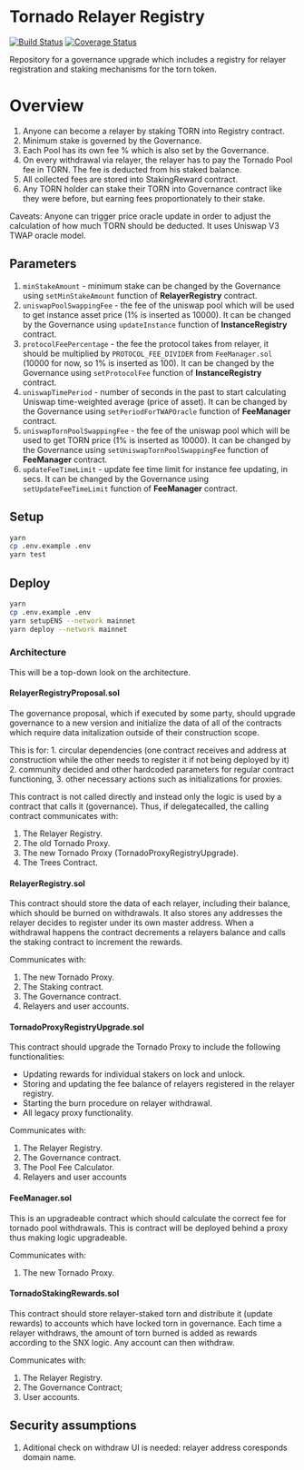 # Tornado Relayer Registry

[![Build Status](https://img.shields.io/github/workflow/status/Tisamenus/tornado-relayer-registry/build)](https://github.com/Tisamenus/tornado-relayer-registry/actions) [![Coverage Status](https://img.shields.io/coveralls/github/Tisamenus/tornado-relayer-registry)](https://coveralls.io/github/Tisamenus/tornado-relayer-registry?branch=new)

Repository for a governance upgrade which includes a registry for relayer registration and staking mechanisms for the torn token.

# Overview

1. Anyone can become a relayer by staking TORN into Registry contract.
2. Minimum stake is governed by the Governance.
3. Each Pool has its own fee % which is also set by the Governance.
4. On every withdrawal via relayer, the relayer has to pay the Tornado Pool fee in TORN.
   The fee is deducted from his staked balance.
5. All collected fees are stored into StakingReward contract.
6. Any TORN holder can stake their TORN into Governance contract like they were before, but
   earning fees proportionately to their stake.

Caveats:
Anyone can trigger price oracle update in order to adjust the calculation of how much TORN should be deducted.
It uses Uniswap V3 TWAP oracle model.

## Parameters

1. `minStakeAmount` - minimum stake can be changed by the Governance using `setMinStakeAmount` function of **RelayerRegistry** contract.
2. `uniswapPoolSwappingFee` - the fee of the uniswap pool which will be used to get instance asset price (1% is inserted as 10000). It can be changed by the Governance using `updateInstance` function of **InstanceRegistry** contract.
3. `protocolFeePercentage` - the fee the protocol takes from relayer, it should be multiplied by `PROTOCOL_FEE_DIVIDER` from `FeeManager.sol` (10000 for now, so 1% is inserted as 100). It can be changed by the Governance using `setProtocolFee` function of **InstanceRegistry** contract.
4. `uniswapTimePeriod` - number of seconds in the past to start calculating Uniswap time-weighted average (price of asset). It can be changed by the Governance using `setPeriodForTWAPOracle` function of **FeeManager** contract.
5. `uniswapTornPoolSwappingFee` - the fee of the uniswap pool which will be used to get TORN price (1% is inserted as 10000). It can be changed by the Governance using `setUniswapTornPoolSwappingFee` function of **FeeManager** contract.
6. `updateFeeTimeLimit` - update fee time limit for instance fee updating, in secs. It can be changed by the Governance using `setUpdateFeeTimeLimit` function of **FeeManager** contract.

## Setup

```bash
yarn
cp .env.example .env
yarn test
```

## Deploy

```bash
yarn
cp .env.example .env
yarn setupENS --network mainnet
yarn deploy --network mainnet
```

### Architecture

This will be a top-down look on the architecture.

#### RelayerRegistryProposal.sol

The governance proposal, which if executed by some party, should upgrade governance to a new version and initialize the data of all of the contracts which require data initalization outside of their construction scope.

This is for: 1. circular dependencies (one contract receives and address at construction while the other needs to register it if not being deployed by it) 2. community decided and other hardcoded parameters for regular contract functioning, 3. other necessary actions such as initializations for proxies.

This contract is not called directly and instead only the logic is used by a contract that calls it (governance). Thus, if delegatecalled, the calling contract communicates with:

1. The Relayer Registry.
2. The old Tornado Proxy.
3. The new Tornado Proxy (TornadoProxyRegistryUpgrade).
4. The Trees Contract.

#### RelayerRegistry.sol

This contract should store the data of each relayer, including their balance, which should be burned on withdrawals. It also stores any addresses the relayer decides to register under its own master address. When a withdrawal happens the contract decrements a relayers balance and calls the staking contract to increment the rewards.

Communicates with:

1. The new Tornado Proxy.
2. The Staking contract.
3. The Governance contract.
4. Relayers and user accounts.

#### TornadoProxyRegistryUpgrade.sol

This contract should upgrade the Tornado Proxy to include the following functionalities:

- Updating rewards for individual stakers on lock and unlock.
- Storing and updating the fee balance of relayers registered in the relayer registry.
- Starting the burn procedure on relayer withdrawal.
- All legacy proxy functionality.

Communicates with:

1. The Relayer Registry.
2. The Governance contract.
3. The Pool Fee Calculator.
4. Relayers and user accounts

#### FeeManager.sol

This is an upgradeable contract which should calculate the correct fee for tornado pool withdrawals. This is contract will be deployed behind a proxy thus making logic upgradeable.

Communicates with:

1. The new Tornado Proxy.

#### TornadoStakingRewards.sol

This contract should store relayer-staked torn and distribute it (update rewards) to accounts which have locked torn in governance. Each time a relayer withdraws, the amount of torn burned is added as rewards according to the SNX logic. Any account can then withdraw.

Communicates with:

1. The Relayer Registry.
2. The Governance Contract;
3. User accounts.

## Security assumptions

1. Aditional check on withdraw UI is needed: relayer address coresponds domain name.
